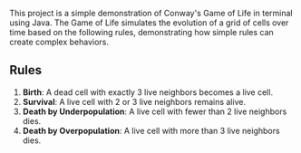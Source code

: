 This project is a simple demonstration of Conway's Game of Life in terminal using Java. The Game of Life simulates the evolution of a grid of cells over time based on the following rules, demonstrating how simple rules can create complex behaviors.

## Rules

1. **Birth**: A dead cell with exactly 3 live neighbors becomes a live cell.
2. **Survival**: A live cell with 2 or 3 live neighbors remains alive.
3. **Death by Underpopulation**: A live cell with fewer than 2 live neighbors dies.
4. **Death by Overpopulation**: A live cell with more than 3 live neighbors dies.
